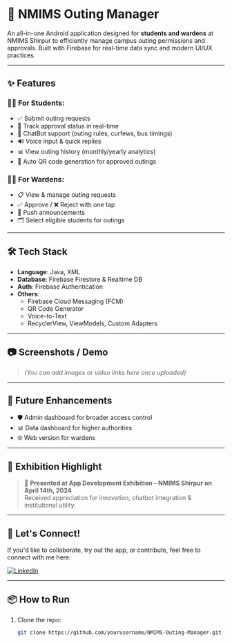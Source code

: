 # 📱 NMIMS Outing Manager

An all-in-one Android application designed for **students and wardens** at NMIMS Shirpur to efficiently manage campus outing permissions and approvals. Built with Firebase for real-time data sync and modern UI/UX practices.

---

## ✨ Features

### 👨‍🎓 For Students:
- ✅ Submit outing requests
- 🚦 Track approval status in real-time
- 🤖 ChatBot support (outing rules, curfews, bus timings)
- 🔊 Voice input & quick replies
- 📊 View outing history (monthly/yearly analytics)
- 🎫 Auto QR code generation for approved outings

### 👮‍♂️ For Wardens:
- 📋 View & manage outing requests
- ✅ Approve / ❌ Reject with one tap
- 📢 Push announcements
- 🗂️ Select eligible students for outings

---

## 🛠️ Tech Stack

- **Language**: Java, XML
- **Database**: Firebase Firestore & Realtime DB
- **Auth**: Firebase Authentication
- **Others**:
  - Firebase Cloud Messaging (FCM)
  - QR Code Generator
  - Voice-to-Text
  - RecyclerView, ViewModels, Custom Adapters

---

## 📷 Screenshots / Demo

> *(You can add images or video links here once uploaded)*

---

## 🚀 Future Enhancements

- 🛡️ Admin dashboard for broader access control
- 📊 Data dashboard for higher authorities
- 🌐 Web version for wardens

---

## 📍 Exhibition Highlight

> 📆 **Presented at App Development Exhibition – NMIMS Shirpur on April 14th, 2024**  
> Received appreciation for innovation, chatbot integration & institutional utility.

---

## 🤝 Let's Connect!

If you'd like to collaborate, try out the app, or contribute, feel free to connect with me here:

[![LinkedIn](https://img.shields.io/badge/LinkedIn-blue?style=flat&logo=linkedin)](https://www.linkedin.com/in/your-profile)

---

## 📦 How to Run

1. Clone the repo:
   ```bash
   git clone https://github.com/yourusername/NMIMS-Outing-Manager.git
